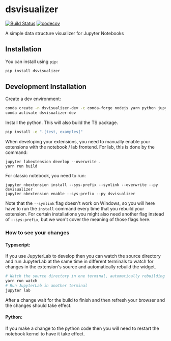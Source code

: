 
# dsvisualizer

[![Build Status](https://travis-ci.org/romero-jose/dsvisualizer.svg?branch=master)](https://travis-ci.org/romero-jose/dsvisualizer)
[![codecov](https://codecov.io/gh/romero-jose/dsvisualizer/branch/master/graph/badge.svg)](https://codecov.io/gh/romero-jose/dsvisualizer)


A simple data structure visualizer for Jupyter Notebooks

## Installation

You can install using `pip`:

```bash
pip install dsvisualizer
```

## Development Installation

Create a dev environment:
```bash
conda create -n dsvisualizer-dev -c conda-forge nodejs yarn python jupyterlab
conda activate dsvisualizer-dev
```

Install the python. This will also build the TS package.
```bash
pip install -e ".[test, examples]"
```

When developing your extensions, you need to manually enable your extensions with the
notebook / lab frontend. For lab, this is done by the command:

```
jupyter labextension develop --overwrite .
yarn run build
```

For classic notebook, you need to run:

```
jupyter nbextension install --sys-prefix --symlink --overwrite --py dsvisualizer
jupyter nbextension enable --sys-prefix --py dsvisualizer
```

Note that the `--symlink` flag doesn't work on Windows, so you will here have to run
the `install` command every time that you rebuild your extension. For certain installations
you might also need another flag instead of `--sys-prefix`, but we won't cover the meaning
of those flags here.

### How to see your changes
#### Typescript:
If you use JupyterLab to develop then you can watch the source directory and run JupyterLab at the same time in different
terminals to watch for changes in the extension's source and automatically rebuild the widget.

```bash
# Watch the source directory in one terminal, automatically rebuilding when needed
yarn run watch
# Run JupyterLab in another terminal
jupyter lab
```

After a change wait for the build to finish and then refresh your browser and the changes should take effect.

#### Python:
If you make a change to the python code then you will need to restart the notebook kernel to have it take effect.

